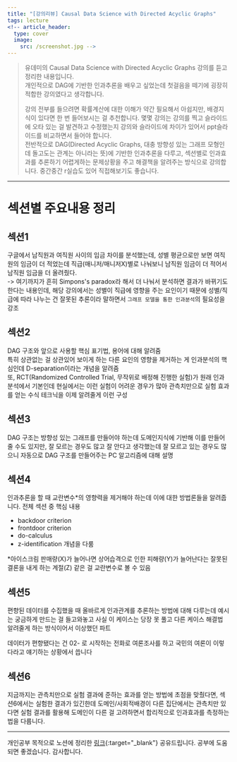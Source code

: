 ```yaml
---
title: "[강의리뷰] Causal Data Science with Directed Acyclic Graphs"
tags: lecture
<!-- article_header:
  type: cover
  image:
    src: /screenshot.jpg -->
---
```


> 유데미의 Causal Data Science with Directed Acyclic Graphs 강의를 듣고 정리한 내용입니다.  
> 개인적으로 DAG에 기반한 인과추론을 배우고 싶었는데 첫걸음을 떼기에 굉장히 적합한 강의였다고 생각합니다.  
>
> 강의 전부를 들으려면 확률계산에 대한 이해가 약간 필요해서 아쉽지만, 배경지식이 있다면 한 번 들어보시는 걸 추천합니다. 몇몇 강의는 강의를 찍고 슬라이드에 오타 있는 걸 발견하고 수정했는지 강의와 슬라이드에 차이가 있어서 ppt슬라이드를 비교하면서 들어야 합니다.  
> 전반적으로 DAG(Directed Acyclic Graphs, 대충 방향성 있는 그래프 모형인데 돌고도는 관계는 아니라는 뜻)에 기반한 인과추론을 다루고, 섹션별로 인과효과를 추론하기 어렵게하는 문제상황을 주고 해결책을 알려주는 방식으로 강의합니다. 중간중간 r실습도 있어 직접해보기도 좋습니다.


---
# 섹션별 주요내용 정리

## 섹션1

구글에서 남직원과 여직원 사이의 임금 차이를 분석했는데, 성별 평균으로만 보면 여직원의 임금이 더 적었는데 직급(매니저/매니저X)별로 나눠보니 남직원 임금이 더 적어서 남직원 임금을 더 올려줬다.  
-> 여기까지가 흔히 Simpons's paradox라 해서 더 나눠서 분석하면 결과가 바뀌기도 한다는 내용인데, 해당 강의에서는 성별이 직급에 영향을 주는 요인이기 때문에 성별/직급에 따라 나누는 건 잘못된 추론이라 말하면서 `그래프 모델을 통한 인과분석`의 필요성을 강조

## 섹션2

DAG 구조와 앞으로 사용할 핵심 표기법, 용어에 대해 알려줌  
특히 상관없는 걸 상관있어 보이게 하는 다른 요인의 영향을 제거하는 게 인과분석의 핵심인데 D-separation이라는 개념을 알려줌  
또, RCT(Randomized Controlled Trial, 무작위로 배정해 진행한 실험)가 원래 인과분석에서 기본인데 현실에서는 이런 실험이 어려운 경우가 많아 관측치만으로 실험 효과를 얻는 수식 테크닉을 이제 알려줄게 이런 구성

## 섹션3

DAG 구조는 방향성 있는 그래프를 만들어야 하는데 도메인지식에 기반해 이를 만들어줄 수도 있지만, 잘 모르는 경우도 많고 잘 안다고 생각했는데 잘 모르고 있는 경우도 많으니 자동으로 DAG 구조를 만들어주는 PC 알고리즘에 대해 설명

## 섹션4

인과추론을 할 때 교란변수*의 영향력을 제거해야 하는데 이에 대한 방법론들을 알려줍니다. 전체 섹션 중 핵심 내용

- backdoor criterion
- frontdoor criterion
- do-calculus
- z-identification
개념을 다룸

*아이스크림 판매량(X)가 늘어나면 상어습격으로 인한 피해량(Y)가 늘어난다는 잘못된 결론을 내게 하는 계절(Z) 같은 걸 교란변수로 볼 수 있음

## 섹션5

편향된 데이터를 수집했을 때 올바르게 인과관계를 추론하는 방법에 대해 다루는데 예시는 궁금하게 만드는 걸 들고와놓고 사실 이 케이스는 당장 못 풀고 다른 케이스 해결법 알려줄게 하는 방식이어서 이상했던 파트  

데이터가 편향됐다는 건 02- 로 시작하는 전화로 여론조사를 하고 국민의 여론이 이렇다라고 얘기하는 상황에서 씁니다

## 섹션6

지금까지는 관측치만으로 실험 결과에 준하는 효과를 얻는 방법에 초점을 맞췄다면, 섹션6에서는 실험한 결과가 있긴한데 도메인/사회적배경이 다른 집단에서는 관측치만 있다면 실험 결과를 활용해 도메인이 다른 걸 고려하면서 합리적으로 인과효과를 측정하는 법을 다룹니다.  

---

개인공부 목적으로 노션에 정리한 [링크](https://www.notion.so/hyun22/Causal-Data-Science-with-Directed-Acyclic-Graphs-3be6e088f57541b89306b436ac7f0c6c){:target="_blank"} 공유드립니다. 공부에 도움되면 좋겠습니다.
감사합니다.
